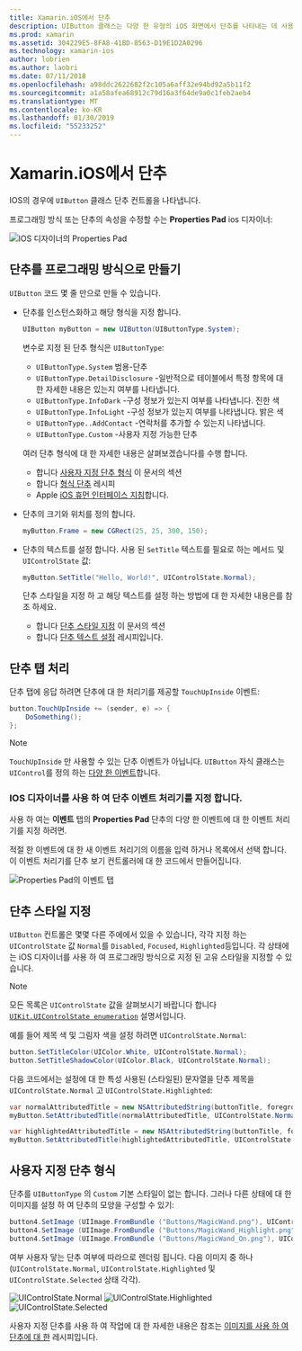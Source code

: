 ```yaml
---
title: Xamarin.iOS에서 단추
description: UIButton 클래스는 다양 한 유형의 iOS 화면에서 단추를 나타내는 데 사용 됩니다. 이 가이드에서는 iOS에서 단추를 사용 하 여 작업에 대 한 다양 한 옵션을 소개 합니다.
ms.prod: xamarin
ms.assetid: 304229E5-8FA8-41BD-8563-D19E1D2A0296
ms.technology: xamarin-ios
author: lobrien
ms.author: laobri
ms.date: 07/11/2018
ms.openlocfilehash: a98ddc2622682f2c105a6aff32e94bd92a5b11f2
ms.sourcegitcommit: a1a58afea68912c79d16a3f64de9a0c1feb2aeb4
ms.translationtype: MT
ms.contentlocale: ko-KR
ms.lasthandoff: 01/30/2019
ms.locfileid: "55233252"
---
```

# <a name="buttons-in-xamarinios"></a>Xamarin.iOS에서 단추

IOS의 경우에 `UIButton` 클래스 단추 컨트롤을 나타냅니다.

프로그래밍 방식 또는 단추의 속성을 수정할 수는 **Properties Pad** ios 디자이너:

![IOS 디자이너의 Properties Pad](buttons-images/properties.png "iOS 디자이너의 The Properties Pad")

## <a name="creating-a-button-programmatically"></a>단추를 프로그래밍 방식으로 만들기

`UIButton` 코드 몇 줄 만으로 만들 수 있습니다.

- 단추를 인스턴스화하고 해당 형식을 지정 합니다.

  ```csharp
  UIButton myButton = new UIButton(UIButtonType.System);
  ```

  변수로 지정 된 단추 형식은 `UIButtonType`:

  - `UIButtonType.System` 범용-단추
  - `UIButtonType.DetailDisclosure` -일반적으로 테이블에서 특정 항목에 대 한 자세한 내용은 있는지 여부를 나타냅니다.
  - `UIButtonType.InfoDark` -구성 정보가 있는지 여부를 나타냅니다. 진한 색
  - `UIButtonType.InfoLight` -구성 정보가 있는지 여부를 나타냅니다. 밝은 색
  - `UIButtonType..AddContact` -연락처를 추가할 수 있는지 나타냅니다.
  - `UIButtonType.Custom` -사용자 지정 가능한 단추

  여러 단추 형식에 대 한 자세한 내용은 살펴보겠습니다를 수행 합니다.
  
  - 합니다 [사용자 지정 단추 형식](#custom-button-types) 이 문서의 섹션
  - 합니다 [형식 단추](https://github.com/xamarin/recipes/tree/master/Recipes/ios/standard_controls/buttons/create_different_types_of_buttons) 레시피
  - Apple [iOS 휴먼 인터페이스 지침](https://developer.apple.com/design/human-interface-guidelines/ios/controls/buttons/)합니다.

- 단추의 크기와 위치를 정의 합니다.

  ```csharp
  myButton.Frame = new CGRect(25, 25, 300, 150);
  ```

- 단추의 텍스트를 설정 합니다. 사용 된 `SetTitle` 텍스트를 필요로 하는 메서드 및 `UIControlState` 값:

  ```csharp
  myButton.SetTitle("Hello, World!", UIControlState.Normal);
  ```

  단추 스타일을 지정 하 고 해당 텍스트를 설정 하는 방법에 대 한 자세한 내용은를 참조 하세요.

  - 합니다 [단추 스타일 지정](#styling-a-button) 이 문서의 섹션
  - 합니다 [단추 텍스트 설정](https://github.com/xamarin/recipes/tree/master/Recipes/ios/standard_controls/buttons/set_button_text) 레시피입니다.

## <a name="handling-a-button-tap"></a>단추 탭 처리

단추 탭에 응답 하려면 단추에 대 한 처리기를 제공할 `TouchUpInside` 이벤트:

```csharp
button.TouchUpInside += (sender, e) => {
    DoSomething();
};
```

> [!NOTE]
> `TouchUpInside` 만 사용할 수 있는 단추 이벤트가 아닙니다. `UIButton` 자식 클래스는 `UIControl`를 정의 하는 [다양 한 이벤트](xref:UIKit.UIControlEvent)합니다.

### <a name="using-the-ios-designer-to-specify-button-event-handlers"></a>IOS 디자이너를 사용 하 여 단추 이벤트 처리기를 지정 합니다.

사용 하 여는 **이벤트** 탭의 **Properties Pad** 단추의 다양 한 이벤트에 대 한 이벤트 처리기를 지정 하려면.

적절 한 이벤트에 대 한 새 이벤트 처리기의 이름을 입력 하거나 목록에서 선택 합니다. 이 이벤트 처리기를 단추 보기 컨트롤러에 대 한 코드에서 만들어집니다.

![Properties Pad의 이벤트 탭](buttons-images/image1.png "속성 패드의 이벤트 탭")

## <a name="styling-a-button"></a>단추 스타일 지정

`UIButton` 컨트롤은 몇몇 다른 주에에서 있을 수 있습니다, 각각 지정 하는 `UIControlState` 값 `Normal`를 `Disabled`, `Focused`, `Highlighted`등입니다. 각 상태에는 iOS 디자이너를 사용 하 여 프로그래밍 방식으로 지정 된 고유 스타일을 지정할 수 있습니다.

> [!NOTE]
> 모든 목록은 `UIControlState` 값을 살펴보시기 바랍니다 합니다 [`UIKit.UIControlState enumeration`](xref:UIKit.UIControlState)
> 설명서입니다.

예를 들어 제목 색 및 그림자 색을 설정 하려면 `UIControlState.Normal`:

```csharp
button.SetTitleColor(UIColor.White, UIControlState.Normal);
button.SetTitleShadowColor(UIColor.Black, UIControlState.Normal);
```

다음 코드에서는 설정에 대 한 특성 사용된 (스타일된) 문자열을 단추 제목을 `UIControlState.Normal` 고 `UIControlState.Highlighted`:

```csharp
var normalAttributedTitle = new NSAttributedString(buttonTitle, foregroundColor: UIColor.Blue, strikethroughStyle: NSUnderlineStyle.Single);
myButton.SetAttributedTitle(normalAttributedTitle, UIControlState.Normal);

var highlightedAttributedTitle = new NSAttributedString(buttonTitle, foregroundColor: UIColor.Green, strikethroughStyle: NSUnderlineStyle.Thick);
myButton.SetAttributedTitle(highlightedAttributedTitle, UIControlState.Highlighted);
```

## <a name="custom-button-types"></a>사용자 지정 단추 형식

단추를 `UIButtonType` 의 `Custom` 기본 스타일이 없는 합니다. 그러나 다른 상태에 대 한 이미지를 설정 하 여 단추의 모양을 구성할 수 있기:

```csharp
button4.SetImage (UIImage.FromBundle ("Buttons/MagicWand.png"), UIControlState.Normal);
button4.SetImage (UIImage.FromBundle ("Buttons/MagicWand_Highlight.png"), UIControlState.Highlighted);
button4.SetImage (UIImage.FromBundle ("Buttons/MagicWand_On.png"), UIControlState.Selected);
```

여부 사용자 닿는 단추 여부에 따라으로 렌더링 됩니다. 다음 이미지 중 하나 (`UIControlState.Normal`, `UIControlState.Highlighted` 및 `UIControlState.Selected` 상태 각각).

![UIControlState.Normal](buttons-images/image22.png "UIControlState.Normal")
![UIControlState.Highlighted](buttons-images/image23.png "UIControlState.Highlighted")
![UIControlState.Selected](buttons-images/image24.png "UIControlState.Selected")

사용자 지정 단추를 사용 하 여 작업에 대 한 자세한 내용은 참조는 [이미지를 사용 하 여 단추에 대 한](https://github.com/xamarin/recipes/tree/master/Recipes/ios/standard_controls/buttons/use_an_image_for_a_button) 레시피입니다.

